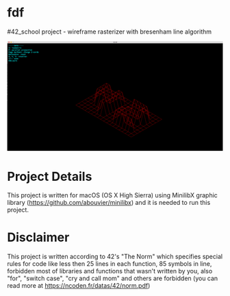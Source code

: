 # fdf
#42_school project - wireframe rasterizer with bresenham line algorithm

![Image alt](https://github.com/fahivets/fdf/raw/master/exampeles_1.png)

# Project Details
This project is written for macOS (OS X High Sierra) using MinilibX graphic library (https://github.com/abouvier/minilibx) and it is needed to run this project.

# Disclaimer
This project is written according to 42's "The Norm" which specifies special rules for code like less then 25 lines in each function, 85 symbols in line, forbidden most of libraries and functions that wasn't written by you, also "for", "switch case", "cry and call mom" and others are forbidden (you can read more at https://ncoden.fr/datas/42/norm.pdf)
